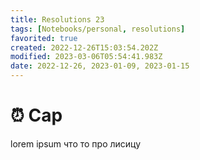 ```yaml
---
title: Resolutions 23
tags: [Notebooks/personal, resolutions]
favorited: true
created: 2022-12-26T15:03:54.202Z
modified: 2023-03-06T05:54:41.983Z
date: 2022-12-26, 2023-01-09, 2023-01-15
---
```


# ⏰ Cap

lorem ipsum что то про лисицу